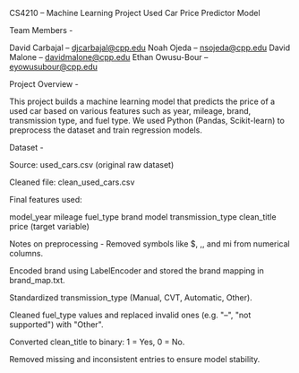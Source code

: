 CS4210 – Machine Learning Project
Used Car Price Predictor Model

Team Members -

David Carbajal – djcarbajal@cpp.edu
Noah Ojeda – nsojeda@cpp.edu
David Malone – davidmalone@cpp.edu
Ethan Owusu-Bour – eyowusubour@cpp.edu

Project Overview - 

This project builds a machine learning model that predicts the price of a used car based on various features such as year, mileage, brand, transmission type, and fuel type.
We used Python (Pandas, Scikit-learn) to preprocess the dataset and train regression models.

Dataset - 

Source: used_cars.csv (original raw dataset)

Cleaned file: clean_used_cars.csv

Final features used:

model_year
mileage
fuel_type
brand
model
transmission_type
clean_title
price (target variable)

Notes on preprocessing - 
Removed symbols like $, ,, and mi from numerical columns.

Encoded brand using LabelEncoder and stored the brand mapping in brand_map.txt.

Standardized transmission_type (Manual, CVT, Automatic, Other).

Cleaned fuel_type values and replaced invalid ones (e.g. "–", "not supported") with "Other".

Converted clean_title to binary: 1 = Yes, 0 = No.

Removed missing and inconsistent entries to ensure model stability.

